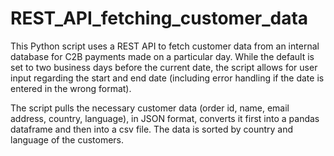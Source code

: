 # REST_API_fetching_customer_data

This Python script uses a REST API to fetch customer data from an internal database for C2B payments made on a particular day. While the default is set to two business days before the current date, the script allows for user input regarding the start and end date (including error handling if the date is entered in the wrong format). 

The script pulls the necessary customer data (order id, name, email address, country, language), in JSON format, converts it first into a pandas dataframe and then into a csv file. The data is sorted by country and language of the customers. 
